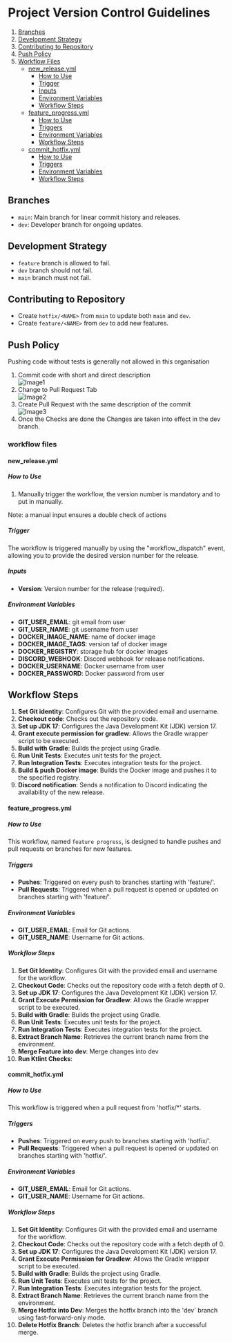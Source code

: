 # Project Version Control Guidelines

1. [Branches](#branches)
2. [Development Strategy](#development-strategy)
3. [Contributing to Repository](#contributing-to-repository)
4. [Push Policy](#push-policy)
5. [Workflow Files](#workflow-files)
   - [new_release.yml](#new_releaseyml)
      - [How to Use](#how-to-use)
      - [Trigger](#trigger)
      - [Inputs](#inputs)
      - [Environment Variables](#environment-variables)
      - [Workflow Steps](#workflow-steps)
   - [feature_progress.yml](#feature_progressyml)
      - [How to Use](#how-to-use-1)
      - [Triggers](#triggers)
      - [Environment Variables](#environment-variables-1)
      - [Workflow Steps](#workflow-steps-1)
   - [commit_hotfix.yml](#commit_hotfixyml)
      - [How to Use](#how-to-use-2)
      - [Triggers](#triggers-1)
      - [Environment Variables](#environment-variables-2)
      - [Workflow Steps](#workflow-steps-2)

## Branches

- `main`: Main branch for linear commit history and releases.
- `dev`: Developer branch for ongoing updates.

## Development Strategy

- `feature` branch is allowed to fail.
- `dev` branch should not fail.
- `main` branch must not fail.

## Contributing to Repository

- Create `hotfix/<NAME>` from `main` to update both `main` and `dev`.
- Create `feature/<NAME>` from `dev` to add new features.

## Push Policy

Pushing code without tests is generally not allowed in this organisation

1. Commit code with short and direct description \
   ![Image1](imageResources/image1.png)
2. Change to Pull Request Tab \
   ![Image2](imageResources/image2.png)
3. Create Pull Request with the same description of the commit \
   ![Image3](imageResources/image3.png)
4. Once the Checks are done the Changes are taken into effect in the dev branch.

### workflow files

#### new_release.yml

##### How to Use

1. Manually trigger the workflow, the version number is mandatory and to put in manually.

Note: a manual input ensures a double check of actions

##### Trigger

The workflow is triggered manually by using the "workflow_dispatch" event, allowing you to provide the desired version number for the release.

##### Inputs

- **Version**: Version number for the release (required).

##### Environment Variables

- **GIT_USER_EMAIL**: git email from user
- **GIT_USER_NAME**: git username from user
- **DOCKER_IMAGE_NAME**: name of docker image
- **DOCKER_IMAGE_TAGS**: version taf of docker image
- **DOCKER_REGISTRY**: storage hub for docker images
- **DISCORD_WEBHOOK**: Discord webhook for release notifications.
- **DOCKER_USERNAME**: Docker username from user
- **DOCKER_PASSWORD**: Docker password from user

## Workflow Steps

1. **Set Git identity**: Configures Git with the provided email and username.
2. **Checkout code**: Checks out the repository code.
3. **Set up JDK 17**: Configures the Java Development Kit (JDK) version 17.
4. **Grant execute permission for gradlew**: Allows the Gradle wrapper script to be executed.
5. **Build with Gradle**: Builds the project using Gradle.
6. **Run Unit Tests**: Executes unit tests for the project.
7. **Run Integration Tests**: Executes integration tests for the project.
8. **Build & push Docker image**: Builds the Docker image and pushes it to the specified registry.
9. **Discord notification**: Sends a notification to Discord indicating the availability of the new release.

#### feature_progress.yml

##### How to Use

This workflow, named `feature progress`, is designed to handle pushes and pull requests on branches for new features.

##### Triggers

- **Pushes**: Triggered on every push to branches starting with 'feature/'.
- **Pull Requests**: Triggered when a pull request is opened or updated on branches starting with 'feature/'.

##### Environment Variables

- **GIT_USER_EMAIL**: Email for Git actions.
- **GIT_USER_NAME**: Username for Git actions.

##### Workflow Steps

1. **Set Git Identity**: Configures Git with the provided email and username for the workflow.
2. **Checkout Code**: Checks out the repository code with a fetch depth of 0.
3. **Set up JDK 17**: Configures the Java Development Kit (JDK) version 17.
4. **Grant Execute Permission for Gradlew**: Allows the Gradle wrapper script to be executed.
5. **Build with Gradle**: Builds the project using Gradle.
6. **Run Unit Tests**: Executes unit tests for the project.
7. **Run Integration Tests**: Executes integration tests for the project.
8. **Extract Branch Name**: Retrieves the current branch name from the environment.
9. **Merge Feature into dev**: Merge changes into dev
10. **Run Ktlint Checks**:

#### commit_hotfix.yml

##### How to Use

This workflow is triggered when a pull request from 'hotfix/*' starts.

##### Triggers

- **Pushes**: Triggered on every push to branches starting with 'hotfix/'.
- **Pull Requests**: Triggered when a pull request is opened or updated on branches starting with 'hotfix/'.

##### Environment Variables

- **GIT_USER_EMAIL**: Email for Git actions.
- **GIT_USER_NAME**: Username for Git actions.

##### Workflow Steps

1. **Set Git Identity**: Configures Git with the provided email and username for the workflow.
2. **Checkout Code**: Checks out the repository code with a fetch depth of 0.
3. **Set up JDK 17**: Configures the Java Development Kit (JDK) version 17.
4. **Grant Execute Permission for Gradlew**: Allows the Gradle wrapper script to be executed.
5. **Build with Gradle**: Builds the project using Gradle.
6. **Run Unit Tests**: Executes unit tests for the project.
7. **Run Integration Tests**: Executes integration tests for the project.
8. **Extract Branch Name**: Retrieves the current branch name from the environment.
9. **Merge Hotfix into Dev**: Merges the hotfix branch into the 'dev' branch using fast-forward-only mode.
10. **Delete Hotfix Branch**: Deletes the hotfix branch after a successful merge.
